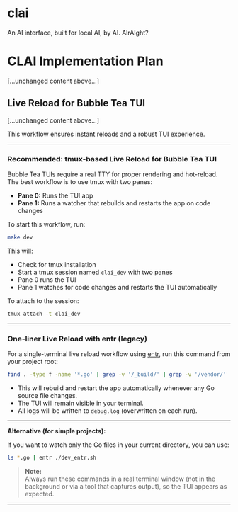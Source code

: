 # clai
An AI interface, built for local AI, by AI. AlrAIght?

# CLAI Implementation Plan

[...unchanged content above...]

## Live Reload for Bubble Tea TUI

[...unchanged content above...]

This workflow ensures instant reloads and a robust TUI experience.

---

### Recommended: tmux-based Live Reload for Bubble Tea TUI

Bubble Tea TUIs require a real TTY for proper rendering and hot-reload. The best workflow is to use tmux with two panes:

- **Pane 0:** Runs the TUI app
- **Pane 1:** Runs a watcher that rebuilds and restarts the app on code changes

To start this workflow, run:

```sh
make dev
```

This will:
- Check for tmux installation
- Start a tmux session named `clai_dev` with two panes
- Pane 0 runs the TUI
- Pane 1 watches for code changes and restarts the TUI automatically

To attach to the session:
```sh
tmux attach -t clai_dev
```

---

### One-liner Live Reload with entr (legacy)

For a single-terminal live reload workflow using [entr](https://eradman.com/entrproject/), run this command from your project root:

```sh
find . -type f -name '*.go' | grep -v '/_build/' | grep -v '/vendor/' | entr -r ./dev_entr.sh
```

- This will rebuild and restart the app automatically whenever any Go source file changes.
- The TUI will remain visible in your terminal.
- All logs will be written to `debug.log` (overwritten on each run).

---

**Alternative (for simple projects):**

If you want to watch only the Go files in your current directory, you can use:

```sh
ls *.go | entr ./dev_entr.sh
```

> **Note:**  
> Always run these commands in a real terminal window (not in the background or via a tool that captures output), so the TUI appears as expected.

---
